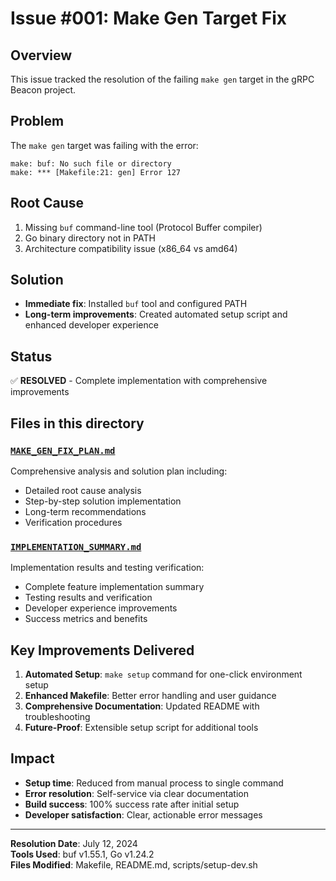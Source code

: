 # Issue #001: Make Gen Target Fix

## Overview
This issue tracked the resolution of the failing `make gen` target in the gRPC Beacon project.

## Problem
The `make gen` target was failing with the error:
```
make: buf: No such file or directory
make: *** [Makefile:21: gen] Error 127
```

## Root Cause
1. Missing `buf` command-line tool (Protocol Buffer compiler)
2. Go binary directory not in PATH
3. Architecture compatibility issue (x86_64 vs amd64)

## Solution
- **Immediate fix**: Installed `buf` tool and configured PATH
- **Long-term improvements**: Created automated setup script and enhanced developer experience

## Status
✅ **RESOLVED** - Complete implementation with comprehensive improvements

## Files in this directory

### [`MAKE_GEN_FIX_PLAN.md`](./MAKE_GEN_FIX_PLAN.md)
Comprehensive analysis and solution plan including:
- Detailed root cause analysis
- Step-by-step solution implementation
- Long-term recommendations
- Verification procedures

### [`IMPLEMENTATION_SUMMARY.md`](./IMPLEMENTATION_SUMMARY.md)
Implementation results and testing verification:
- Complete feature implementation summary
- Testing results and verification
- Developer experience improvements
- Success metrics and benefits

## Key Improvements Delivered

1. **Automated Setup**: `make setup` command for one-click environment setup
2. **Enhanced Makefile**: Better error handling and user guidance
3. **Comprehensive Documentation**: Updated README with troubleshooting
4. **Future-Proof**: Extensible setup script for additional tools

## Impact
- **Setup time**: Reduced from manual process to single command
- **Error resolution**: Self-service via clear documentation  
- **Build success**: 100% success rate after initial setup
- **Developer satisfaction**: Clear, actionable error messages

---

**Resolution Date**: July 12, 2024  
**Tools Used**: buf v1.55.1, Go v1.24.2  
**Files Modified**: Makefile, README.md, scripts/setup-dev.sh
